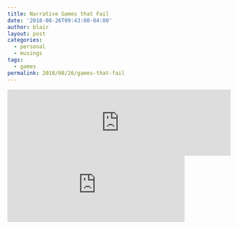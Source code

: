 ```yaml
---
title: Narrative Games that Fail
date: '2018-08-26T09:43:00-04:00'
author: blair
layout: post
categories:
  - personal
  - musings
tags:
  - games
permalink: 2018/08/26/games-that-fail
---
```

<iframe src="https://macmynatt.social/@blair/100616697080181293/embed" class="mastodon-embed" style="max-width: 100%; border: 0" width="100%"></iframe><script src="https://macmynatt.social/embed.js" async="async"></script>

<iframe src="https://macmynatt.social/@blair/100616697080181293/embed" class="mastodon-embed" style="max-width: 100%; border: 0" width="400"></iframe><script src="https://macmynatt.social/embed.js" async="async"></script>
